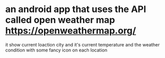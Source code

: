 # an android app that uses the API called open weather map https://openweathermap.org/ 
it show current loaction city and it's current temperature and the weather condition with some fancy icon on each location
